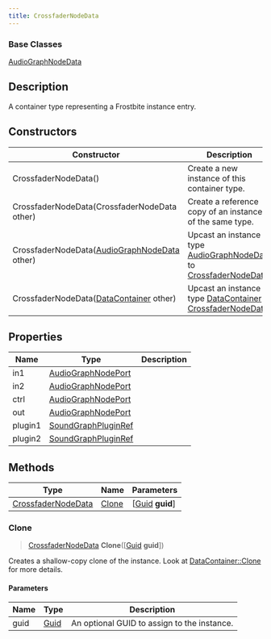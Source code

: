```yaml
---
title: CrossfaderNodeData
---
```

### Base Classes

[AudioGraphNodeData](AudioGraphNodeData)

## Description

A container type representing a Frostbite instance entry.

## Constructors

| Constructor                                                                   | Description                                                                                                                 |
| ----------------------------------------------------------------------------- | --------------------------------------------------------------------------------------------------------------------------- |
| CrossfaderNodeData()                                                          | Create a new instance of this container type.                                                                               |
| CrossfaderNodeData(CrossfaderNodeData other)                                  | Create a reference copy of an instance of the same type.                                                                    |
| CrossfaderNodeData([AudioGraphNodeData](AudioGraphNodeData) other)            | Upcast an instance of type [AudioGraphNodeData](AudioGraphNodeData) to [CrossfaderNodeData](CrossfaderNodeData).            |
| CrossfaderNodeData([DataContainer](/vext/ref/shared/class/datacontainer) other) | Upcast an instance of type [DataContainer](/vext/ref/shared/class/datacontainer) to [CrossfaderNodeData](CrossfaderNodeData). |

## Properties

| Name    | Type                                       | Description |
| ------- | ------------------------------------------ | ----------- |
| in1     | [AudioGraphNodePort](AudioGraphNodePort)   |             |
| in2     | [AudioGraphNodePort](AudioGraphNodePort)   |             |
| ctrl    | [AudioGraphNodePort](AudioGraphNodePort)   |             |
| out     | [AudioGraphNodePort](AudioGraphNodePort)   |             |
| plugin1 | [SoundGraphPluginRef](SoundGraphPluginRef) |             |
| plugin2 | [SoundGraphPluginRef](SoundGraphPluginRef) |             |

## Methods

| Type                                     | Name            | Parameters                                     |
| ---------------------------------------- | --------------- | ---------------------------------------------- |
| [CrossfaderNodeData](CrossfaderNodeData) | [Clone](#clone) | \[[Guid](/vext/ref/shared/class/guid) **guid**\] |

### Clone

> [CrossfaderNodeData](CrossfaderNodeData) **Clone**(\[[Guid](/vext/ref/shared/class/guid) **guid**\])

Creates a shallow-copy clone of the instance. Look at [DataContainer::Clone](/vext/ref/shared/class/datacontainer#clone) for more details.

#### Parameters

| Name | Type         | Description                                 |
| ---- | ------------ | ------------------------------------------- |
| guid | [Guid](Guid) | An optional GUID to assign to the instance. |

